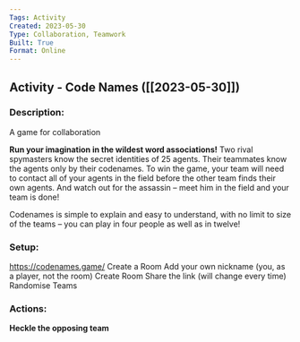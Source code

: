 ```yaml
---
Tags: Activity
Created: 2023-05-30
Type: Collaboration, Teamwork
Built: True
Format: Online
---
```


## Activity - Code Names ([[2023-05-30]])
### Description: 
A game for collaboration

**Run your imagination in the wildest word associations!**
Two rival spymasters know the secret identities of 25 agents. Their teammates know the agents only by their codenames. To win the game, your team will need to contact all of your agents in the field before the other team finds their own agents. And watch out for the assassin – meet him in the field and your team is done!

Codenames is simple to explain and easy to understand, with no limit to size of the teams – you can play in four people as well as in twelve!
### Setup: 
https://codenames.game/
Create a Room
Add your own nickname (you, as a player, not the room)
Create Room
Share the link (will change every time)
Randomise Teams
### Actions: 
**Heckle the opposing team**
